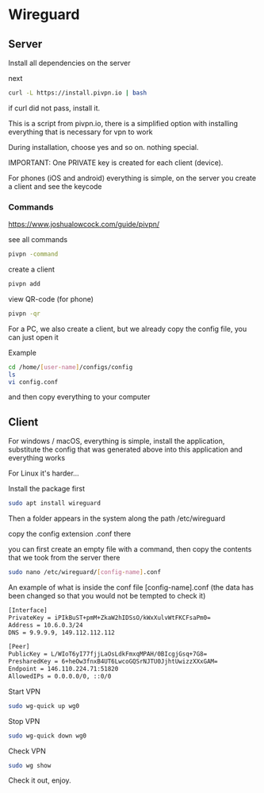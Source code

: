 # Wireguard

## Server

Install all dependencies on the server

next
```sh
curl -L https://install.pivpn.io | bash
```


if curl did not pass, install it.

This is a script from pivpn.io, there is a simplified option with installing everything that is necessary for vpn to work

During installation, choose yes and so on. nothing special.

IMPORTANT: One PRIVATE key is created for each client (device).

For phones (iOS and android) everything is simple, on the server you create a client and see the keycode

### Commands

https://www.joshualowcock.com/guide/pivpn/

see all commands
```sh
pivpn -command
``` 


create a client
```sh
pivpn add
``` 


view QR-code (for phone)
```sh
pivpn -qr
``` 

For a PC, we also create a client, but we already copy the config file, you can just open it

Example
```sh
cd /home/[user-name]/configs/config
ls
vi config.conf
``` 
and then copy everything to your computer


## Client

For windows / macOS, everything is simple, install the application, substitute the config that was generated above into this application and everything works

For Linux it's harder...

Install the package first
```sh
sudo apt install wireguard
``` 

Then a folder appears in the system along the path /etc/wireguard

copy the config extension .conf there

you can first create an empty file with a command, then copy the contents that we took from the server there

```sh
sudo nano /etc/wireguard/[config-name].conf
``` 
An example of what is inside the conf file [config-name].conf (the data has been changed so that you would not be tempted to check it)

```sh
[Interface]
PrivateKey = iPIkBuST+pmM+ZkaW2hIDSsO/kWxXulvWtFKCFsaPm0=
Address = 10.6.0.3/24
DNS = 9.9.9.9, 149.112.112.112

[Peer]
PublicKey = L/WIoT6yI77fjjLaOsLdkFmxqMPAH/0BIcgjGsq+7G8=
PresharedKey = 6+heOw3fnxB4UT6LwcoGQSrNJTU0JjhtUwizzXXxGAM=
Endpoint = 146.110.224.71:51820
AllowedIPs = 0.0.0.0/0, ::0/0
``` 
Start VPN
```sh
sudo wg-quick up wg0
``` 

Stop VPN
```sh
sudo wg-quick down wg0
``` 

Check VPN
```sh
sudo wg show
``` 

Check it out, enjoy.
